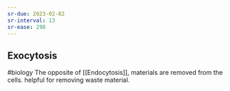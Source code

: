 ```yaml
---
sr-due: 2023-02-02
sr-interval: 13
sr-ease: 298
---
```

## Exocytosis
#biology 
The opposite of [[Endocytosis]], materials are removed from the cells.
helpful for removing waste material.
